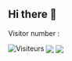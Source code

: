 ## Hi there 👋
Visitor number :

![Visiteurs](https://profile-counter.glitch.me/Ax8457/count.svg)
<a><img align="center" src="https://profile-counter.glitch.me/Ax8457/count.svg&layout=compact&theme=swift&hide_border=true"/></a>
<a><img align="center" src="https://github-readme-stats.vercel.app/api/top-langs/?username=Ax8457&layout=compact&theme=swift&hide_border=true"/></a>
